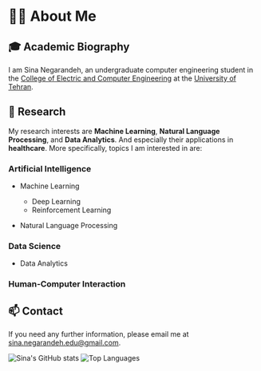 # 👨‍💻 About Me

## 🎓 Academic Biography

I am Sina Negarandeh, an undergraduate computer engineering student in the [College of Electric and Computer Engineering](https://ece.ut.ac.ir/en/) at the [University of Tehran](https://ut.ac.ir/en).

## 🔬 Research

My research interests are **Machine Learning**, **Natural Language Processing**, and  **Data Analytics**. And especially their applications in **healthcare**. More specifically, topics I am interested in are:

### Artificial Intelligence

- Machine Learning
  - Deep Learning
  - Reinforcement Learning

- Natural Language Processing

### Data Science

- Data Analytics

### Human‑Computer Interaction

## 📫 Contact

If you need any further information, please email me at [sina.negarandeh.edu@gmail.com](mailto:sina.negarandeh.edu@gmail.com).

<picture>
  <source media="(prefers-color-scheme: dark)" srcset="https://github-readme-stats.vercel.app/api?username=sina-negarandeh&count_private=true&show_icons=true&title_color=6BA4F8&icon_color=64B65D&text_color=CAD1D8&bg_color=0E1116">
  <source media="(prefers-color-scheme: light)" srcset="https://github-readme-stats.vercel.app/api?username=sina-negarandeh&count_private=true&show_icons=true&title_color=2E67D3&icon_color=69CD67&text_color=586069&bg_color=FFFFFF">
  <img alt="Sina's GitHub stats" src="https://github-readme-stats.vercel.app/api?username=sina-negarandeh&count_private=true&show_icons=true&title_color=2E67D3&icon_color=69CD67&text_color=586069&bg_color=FFFFFF">
</picture>

<picture>
  <source media="(prefers-color-scheme: dark)" srcset="https://github-readme-stats.vercel.app/api/top-langs/?username=sina-negarandeh&layout=compact&langs_count=10&title_color=6BA4F8&text_color=CAD1D8&bg_color=0E1116">
  <source media="(prefers-color-scheme: light)" srcset="https://github-readme-stats.vercel.app/api/top-langs/?username=sina-negarandeh&layout=compact&langs_count=10&title_color=2E67D3&text_color=586069&bg_color=FFFFFF">
  <img alt="Top Languages" src="https://github-readme-stats.vercel.app/api/top-langs/?username=sina-negarandeh&layout=compact&langs_count=10&title_color=2E67D3&text_color=586069&bg_color=FFFFFF">
</picture>

<!--
### Hi there 👋

**sina-negarandeh/sina-negarandeh** is a ✨ _special_ ✨ repository because its `README.md` (this file) appears on your GitHub profile.

Here are some ideas to get you started:

- 🔭 I’m currently working on ...
- 🌱 I’m currently learning ...
- 👯 I’m looking to collaborate on ...
- 🤔 I’m looking for help with ...
- 💬 Ask me about ...
- 📫 How to reach me: ...
- 😄 Pronouns: ...
- ⚡ Fun fact: ...
-->
